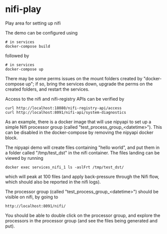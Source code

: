 # nifi-play
Play area for setting up nifi

The demo can be configured using
```
# in services
docker-compose build
```
followed by
```
# in services
docker-compose up
```
There may be some perms issues on the mount folders created by "docker-compose up"; if so, bring the services down, upgrade the perms on the created folders, and restart the services.

Access to the nifi and nifi-registry APIs can be verified by
```
curl http://localhost:18080/nifi-registry-api/access
curl http://localhost:8091/nifi-api/system-diagnostics
```

As an example, there is a docker image that will use nipyapi to set up a simple Nifi processor group (called "test_process_group_\<datetime\>"). This can be disabled in the docker-compose by removing the nipyapi docker block.

The nipyapi demo will create files containing "hello world", and put them in a folder called "/tmp/test_dst" in the nifi container. The files landing can be viewed by running
```
docker exec services_nifi_1 ls -aslFrt /tmp/test_dst/
```
which will peak at 100 files (and apply back-pressure through the Nifi flow, which should also be reported in the nifi logs).

The processor group (called "test_process_group_\<datetime\>") should be visible on nifi, by going to
```
http://localhost:8091/nifi/
```
You should be able to double click on the processor group, and explore the processors in the processor group (and see the files being generated and put).